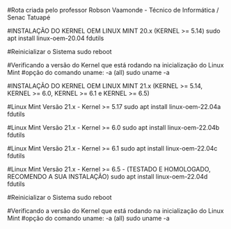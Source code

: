 #Rota criada pelo professor Robson Vaamonde - Técnico de Informática / Senac Tatuapé

#INSTALAÇÃO DO KERNEL OEM LINUX MINT 20.x (KERNEL >= 5.14)
sudo apt install linux-oem-20.04 fdutils

#Reinicializar o Sistema
sudo reboot

#Verificando a versão do Kernel que está rodando na inicialização do Linux Mint
#opção do comando uname: -a (all)
sudo uname -a

#INSTALAÇÃO DO KERNEL OEM LINUX MINT 21.x (KERNEL >= 5.14, KERNEL >= 6.0, KERNEL >= 6.1 e KERNEL >= 6.5)

#Linux Mint Versão 21.x - Kernel >= 5.17
sudo apt install linux-oem-22.04a fdutils

#Linux Mint Versão 21.x - Kernel >= 6.0
sudo apt install linux-oem-22.04b fdutils

#Linux Mint Versão 21.x - Kernel >= 6.1
sudo apt install linux-oem-22.04c fdutils

#Linux Mint Versão 21.x - Kernel >= 6.5 - (TESTADO E HOMOLOGADO, RECOMENDO A SUA INSTALAÇÃO)
sudo apt install linux-oem-22.04d fdutils

#Reinicializar o Sistema
sudo reboot 

#Verificando a versão do Kernel que está rodando na inicialização do Linux Mint
#opção do comando uname: -a (all)
sudo uname -a
